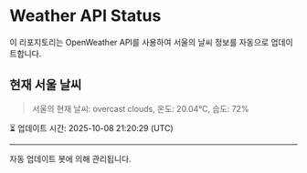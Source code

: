 
# Weather API Status

이 리포지토리는 OpenWeather API를 사용하여 서울의 날씨 정보를 자동으로 업데이트합니다.

## 현재 서울 날씨
> 서울의 현재 날씨: overcast clouds, 온도: 20.04°C, 습도: 72%

⏳ 업데이트 시간: 2025-10-08 21:20:29 (UTC)

---
자동 업데이트 봇에 의해 관리됩니다.
